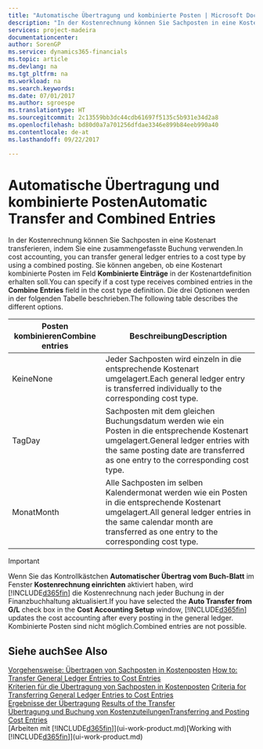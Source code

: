 ```yaml
---
title: "Automatische Übertragung und kombinierte Posten | Microsoft Docs"
description: "In der Kostenrechnung können Sie Sachposten in eine Kostenart transferieren, indem Sie eine zusammengefasste Buchung verwenden. Sie können angeben, ob eine Kostenart kombinierte Posten im Feld **Kombinierte Einträge** in der Kostenartdefinition erhalten soll. Die drei Optionen werden in der folgenden Tabelle beschrieben."
services: project-madeira
documentationcenter: 
author: SorenGP
ms.service: dynamics365-financials
ms.topic: article
ms.devlang: na
ms.tgt_pltfrm: na
ms.workload: na
ms.search.keywords: 
ms.date: 07/01/2017
ms.author: sgroespe
ms.translationtype: HT
ms.sourcegitcommit: 2c13559bb3dc44cdb61697f5135c5b931e34d2a8
ms.openlocfilehash: bd80d0a7a701256dfdae3346e899b84eeb990a40
ms.contentlocale: de-at
ms.lasthandoff: 09/22/2017

---
```

# <a name="automatic-transfer-and-combined-entries"></a><span data-ttu-id="b91dc-105">Automatische Übertragung und kombinierte Posten</span><span class="sxs-lookup"><span data-stu-id="b91dc-105">Automatic Transfer and Combined Entries</span></span>
<span data-ttu-id="b91dc-106">In der Kostenrechnung können Sie Sachposten in eine Kostenart transferieren, indem Sie eine zusammengefasste Buchung verwenden.</span><span class="sxs-lookup"><span data-stu-id="b91dc-106">In cost accounting, you can transfer general ledger entries to a cost type by using a combined posting.</span></span> <span data-ttu-id="b91dc-107">Sie können angeben, ob eine Kostenart kombinierte Posten im Feld **Kombinierte Einträge** in der Kostenartdefinition erhalten soll.</span><span class="sxs-lookup"><span data-stu-id="b91dc-107">You can specify if a cost type receives combined entries in the **Combine Entries** field in the cost type definition.</span></span> <span data-ttu-id="b91dc-108">Die drei Optionen werden in der folgenden Tabelle beschrieben.</span><span class="sxs-lookup"><span data-stu-id="b91dc-108">The following table describes the different options.</span></span>  

|<span data-ttu-id="b91dc-109">Posten kombinieren</span><span class="sxs-lookup"><span data-stu-id="b91dc-109">Combine entries</span></span>|<span data-ttu-id="b91dc-110">Beschreibung</span><span class="sxs-lookup"><span data-stu-id="b91dc-110">Description</span></span>|  
|---------------------|-----------------|  
|<span data-ttu-id="b91dc-111">Keine</span><span class="sxs-lookup"><span data-stu-id="b91dc-111">None</span></span>|<span data-ttu-id="b91dc-112">Jeder Sachposten wird einzeln in die entsprechende Kostenart umgelagert.</span><span class="sxs-lookup"><span data-stu-id="b91dc-112">Each general ledger entry is transferred individually to the corresponding cost type.</span></span>|  
|<span data-ttu-id="b91dc-113">Tag</span><span class="sxs-lookup"><span data-stu-id="b91dc-113">Day</span></span>|<span data-ttu-id="b91dc-114">Sachposten mit dem gleichen Buchungsdatum werden wie ein Posten in die entsprechende Kostenart umgelagert.</span><span class="sxs-lookup"><span data-stu-id="b91dc-114">General ledger entries with the same posting date are transferred as one entry to the corresponding cost type.</span></span>|  
|<span data-ttu-id="b91dc-115">Monat</span><span class="sxs-lookup"><span data-stu-id="b91dc-115">Month</span></span>|<span data-ttu-id="b91dc-116">Alle Sachposten im selben Kalendermonat werden wie ein Posten in die entsprechende Kostenart umgelagert.</span><span class="sxs-lookup"><span data-stu-id="b91dc-116">All general ledger entries in the same calendar month are transferred as one entry to the corresponding cost type.</span></span>|  

> [!IMPORTANT]  
>  <span data-ttu-id="b91dc-117">Wenn Sie das Kontrollkästchen **Automatischer Übertrag vom Buch-Blatt** im Fenster **Kostenrechnung einrichten** aktiviert haben, wird [!INCLUDE[d365fin](includes/d365fin_md.md)] die Kostenrechnung nach jeder Buchung in der Finanzbuchhaltung aktualisiert.</span><span class="sxs-lookup"><span data-stu-id="b91dc-117">If you have selected the **Auto Transfer from G/L** check box in the **Cost Accounting Setup** window, [!INCLUDE[d365fin](includes/d365fin_md.md)] updates the cost accounting after every posting in the general ledger.</span></span> <span data-ttu-id="b91dc-118">Kombinierte Posten sind nicht möglich.</span><span class="sxs-lookup"><span data-stu-id="b91dc-118">Combined entries are not possible.</span></span>  

## <a name="see-also"></a><span data-ttu-id="b91dc-119">Siehe auch</span><span class="sxs-lookup"><span data-stu-id="b91dc-119">See Also</span></span>  
 <span data-ttu-id="b91dc-120">[Vorgehensweise: Übertragen von Sachposten in Kostenposten](finance-how-to-transfer-general-ledger-entries-to-cost-entries.md) </span><span class="sxs-lookup"><span data-stu-id="b91dc-120">[How to: Transfer General Ledger Entries to Cost Entries](finance-how-to-transfer-general-ledger-entries-to-cost-entries.md) </span></span>  
 <span data-ttu-id="b91dc-121">[Kriterien für die Übertragung von Sachposten in Kostenposten](finance-criteria-for-transferring-general-ledger-entries-to-cost-entries.md) </span><span class="sxs-lookup"><span data-stu-id="b91dc-121">[Criteria for Transferring General Ledger Entries to Cost Entries](finance-criteria-for-transferring-general-ledger-entries-to-cost-entries.md) </span></span>  
 <span data-ttu-id="b91dc-122">[Ergebnisse der Übertragung](finance-results-of-the-transfer.md) </span><span class="sxs-lookup"><span data-stu-id="b91dc-122">[Results of the Transfer](finance-results-of-the-transfer.md) </span></span>  
 [<span data-ttu-id="b91dc-123">Übertragung und Buchung von Kostenzuteilungen</span><span class="sxs-lookup"><span data-stu-id="b91dc-123">Transferring and Posting Cost Entries</span></span>](finance-transfer-and-post-cost-entries.md)  
 <span data-ttu-id="b91dc-124">[Arbeiten mit [!INCLUDE[d365fin](includes/d365fin_md.md)]](ui-work-product.md)</span><span class="sxs-lookup"><span data-stu-id="b91dc-124">[Working with [!INCLUDE[d365fin](includes/d365fin_md.md)]](ui-work-product.md)</span></span>

